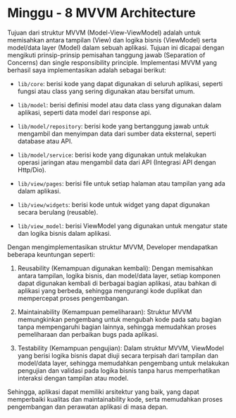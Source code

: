 # Minggu - 8 MVVM Architecture

Tujuan dari struktur MVVM (Model-View-ViewModel) adalah untuk memisahkan antara tampilan (View) dan logika bisnis (ViewModel) serta model/data layer (Model) dalam sebuah aplikasi. Tujuan ini dicapai dengan mengikuti prinsip-prinsip pemisahan tanggung jawab (Separation of Concerns) dan single responsibility principle. Implementasi MVVM yang berhasil saya implementasikan adalah sebagai berikut:

- ``lib/core``: berisi kode yang dapat digunakan di seluruh aplikasi, seperti fungsi atau class yang sering digunakan atau bersifat umum.

- ``lib/model``: berisi definisi model atau data class yang digunakan dalam aplikasi, seperti data model dari response api.

- ``lib/model/repository``: berisi kode yang bertanggung jawab untuk mengambil dan menyimpan data dari sumber data eksternal, seperti database atau API.

- ``lib/model/service``: berisi kode yang digunakan untuk melakukan operasi jaringan atau mengambil data dari API (Integrasi API dengan Http/Dio).

- ``lib/view/pages``: berisi file untuk setiap halaman atau tampilan yang ada dalam aplikasi.

- ``lib/view/widgets``: berisi kode untuk widget yang dapat digunakan secara berulang (reusable).

- ``lib/view_model``: berisi ViewModel yang digunakan untuk mengatur state dan logika bisnis dalam aplikasi.

Dengan mengimplementasikan struktur MVVM, Developer mendapatkan beberapa keuntungan seperti:

1. Reusability (Kemampuan digunakan kembali): Dengan memisahkan antara tampilan, logika bisnis, dan model/data layer, setiap komponen dapat digunakan kembali di berbagai bagian aplikasi, atau bahkan di aplikasi yang berbeda, sehingga mengurangi kode duplikat dan mempercepat proses pengembangan.

2. Maintainability (Kemampuan pemeliharaan): Struktur MVVM memungkinkan pengembang untuk mengubah kode pada satu bagian tanpa mempengaruhi bagian lainnya, sehingga memudahkan proses pemeliharaan dan perbaikan bugs pada aplikasi.

3. Testability (Kemampuan pengujian): Dalam struktur MVVM, ViewModel yang berisi logika bisnis dapat diuji secara terpisah dari tampilan dan model/data layer, sehingga memudahkan pengembang untuk melakukan pengujian dan validasi pada logika bisnis tanpa harus memperhatikan interaksi dengan tampilan atau model.

Sehingga, aplikasi dapat memiliki arsitektur yang baik, yang dapat memperbaiki kualitas dan maintainability kode, serta memudahkan proses pengembangan dan perawatan aplikasi di masa depan.

